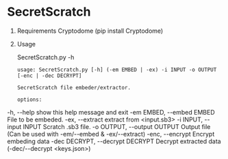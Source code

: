 # SecretScratch

1. Requirements 
   Cryptodome (pip install Cryptodome)

2. Usage

   SecretScratch.py -h
   ~~~~~~
   usage: SecretScratch.py [-h] (-em EMBED | -ex) -i INPUT -o OUTPUT [-enc | -dec DECRYPT]

   SecretScratch file embeder/extractor.

   options:
  -h, --help            show this help message and exit
  -em EMBED, --embed EMBED
                        File to be embeded.
  -ex, --extract        extract from <input.sb3>
  -i INPUT, --input INPUT
                        Scratch .sb3 file.
  -o OUTPUT, --output OUTPUT
                        Output file (Can be used with -em/--embed & -ex/--extract)
  -enc, --encrypt       Encrypt embeding data
  -dec DECRYPT, --decrypt DECRYPT
                        Decrypt extracted data (-dec/--decrypt <keys.json>)
   ~~~~~~
